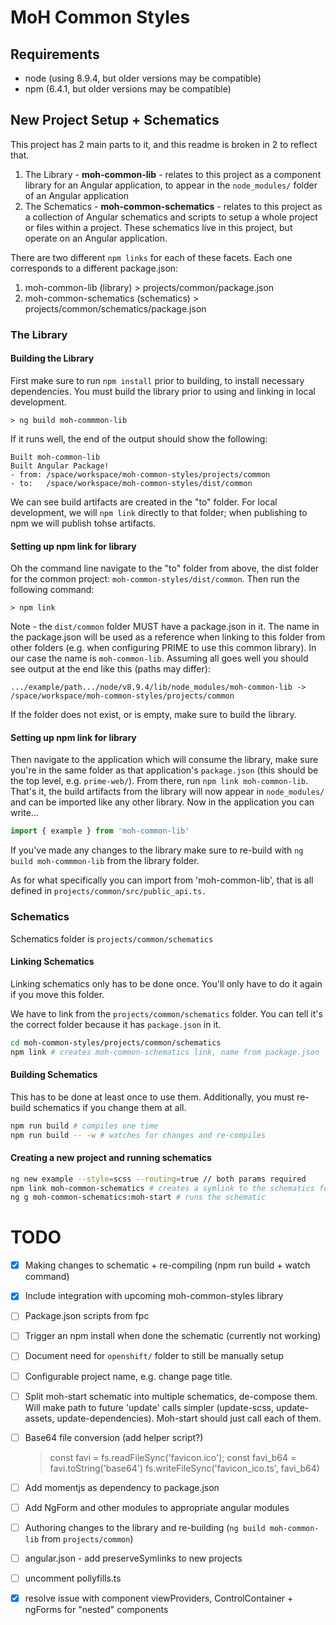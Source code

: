 # MoH Common Styles

## Requirements

* node (using 8.9.4, but older versions may be compatible)
* npm (6.4.1, but older versions may be compatible)


## New Project Setup + Schematics

This project has 2 main parts to it, and this readme is broken in 2 to reflect that.


1. The Library - **moh-common-lib** - relates to this project as a component library for an Angular application, to appear in the `node_modules/` folder of an Angular application
2. The Schematics - **moh-common-schematics** - relates to this project as a collection of Angular schematics and scripts to setup a whole project or files within a project. These schematics live in this project, but operate on an Angular application.

There are two different `npm links` for each of these facets.  Each one corresponds to a different package.json:

1. moh-common-lib (library) > projects/common/package.json
2. moh-common-schematics (schematics) > projects/common/schematics/package.json



### The Library


#### Building the Library

First make sure to run `npm install` prior to building, to install necessary dependencies.  You must build the library prior to using and linking in local development.

    > ng build moh-commmon-lib

If it runs well, the end of the output should show the following:

    Built moh-common-lib
    Built Angular Package!
    - from: /space/workspace/moh-common-styles/projects/common
    - to:   /space/workspace/moh-common-styles/dist/common

We can see build artifacts are created in the "to" folder. For local development, we will `npm link` directly to that folder; when publishing to npm we will publish tohse artifacts.

#### Setting up npm link for library

Oh the command line navigate to the "to" folder from above, the dist folder for the common project: `moh-common-styles/dist/common`. Then run the following command:

    > npm link

Note - the `dist/common` folder MUST have a package.json in it. The name in the package.json will be used as a reference when linking to this folder from other folders (e.g. when configuring PRIME to use this common library). In our case the name is `moh-common-lib`. Assuming all goes well you should see output at the end like this (paths may differ):

```
.../example/path.../node/v8.9.4/lib/node_modules/moh-common-lib -> /space/workspace/moh-common-styles/projects/common
```

If the folder does not exist, or is empty, make sure to build the library.


#### Setting up npm link for library

Then navigate to the application which will consume the library, make sure you're in the same folder as that application's `package.json` (this should be the top level, e.g. `prime-web/`).  From there, run `npm link moh-common-lib`.  That's it, the build artifacts from the library will now appear in `node_modules/` and can be imported like any other library.  Now in the application you can write...

```TypeScript
import { example } from 'moh-common-lib'
```

If you've made any changes to the library make sure to re-build with `ng build moh-commmon-lib` from the library folder.

As for what specifically you can import from 'moh-common-lib', that is all defined in `projects/common/src/public_api.ts.`


### Schematics

Schematics folder is `projects/common/schematics`

#### Linking Schematics

Linking schematics only has to be done once. You'll only have to do it again if you move this folder.


We have to link from the `projects/common/schematics` folder. You can tell it's the correct folder because it has `package.json` in it.

```bash
cd moh-common-styles/projects/common/schematics
npm link # creates moh-common-schematics link, name from package.json
```


#### Building Schematics

This has to be done at least once to use them.  Additionally, you must re-build schematics if you change them at all.

```bash
npm run build # compiles one time
npm run build -- -w # watches for changes and re-compiles
```


#### Creating a new project and running schematics

```bash
ng new example --style=scss --routing=true // both params required
npm link moh-common-schematics # creates a symlink to the schematics folder above
ng g moh-common-schematics:moh-start # runs the schematic
```


# TODO

- [x] Making changes to schematic + re-compiling (npm run build + watch command)
- [x] Include integration with upcoming moh-common-styles library
- [ ] Package.json scripts from fpc
- [ ] Trigger an npm install when done the schematic (currently not working)
- [ ] Document need for `openshift/` folder to still be manually setup
- [ ] Configurable project name, e.g. change page title.
- [ ] Split moh-start schematic into multiple schematics, de-compose them. Will make path to future 'update' calls simpler (update-scss, update-assets, update-dependencies). Moh-start should just call each of them.
- [ ] Base64 file conversion (add helper script?)


    > const favi = fs.readFileSync('favicon.ico');
    > const favi_b64 = favi.toString('base64')
    > fs.writeFileSync('favicon_ico.ts', favi_b64)

- [ ] Add momentjs as dependency to package.json
- [ ] Add NgForm and other modules to appropriate angular modules
- [ ] Authoring changes to the library and re-building (`ng build moh-common-lib` from `projects/common`)
- [ ] angular.json - add preserveSymlinks to new projects
- [ ] uncomment pollyfills.ts
- [x] resolve issue with component viewProviders, ControlContainer + ngForms for "nested" components